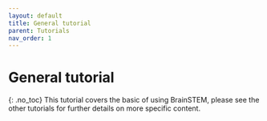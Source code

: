 ```yaml
---
layout: default
title: General tutorial
parent: Tutorials
nav_order: 1
---
```

# General tutorial
{: .no_toc}
This tutorial covers the basic of using BrainSTEM, please see the other tutorials for further details on more specific content. 
